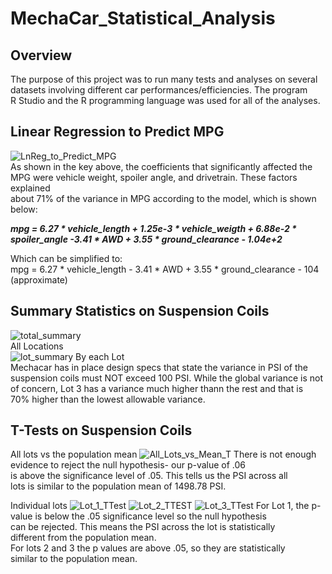 # MechaCar_Statistical_Analysis

## Overview  
The purpose of this project was to run many tests and analyses on several  
datasets involving different car performances/efficiencies.  The program  
R Studio and the R programming language was used for all of the analyses.  

## Linear Regression to Predict MPG
![LnReg_to_Predict_MPG](https://user-images.githubusercontent.com/91306342/156360406-70d85dea-ee15-4c40-832e-9db49bfb1c48.PNG)  
As shown in the key above, the coefficients that significantly affected the  
MPG were vehicle weight, spoiler angle, and drivetrain. These factors explained  
about 71% of the variance in MPG according to the model, which is shown below: 

***mpg = 6.27 * vehicle_length + 1.25e-3 * vehicle_weigth + 6.88e-2 * spoiler_angle -3.41 * AWD + 3.55 * ground_clearance - 1.04e+2***  

Which can be simplified to:  
mpg = 6.27 * vehicle_length - 3.41 * AWD + 3.55 * ground_clearance - 104  
(approximate)  

## Summary Statistics on Suspension Coils

![total_summary](https://user-images.githubusercontent.com/91306342/156362855-2b7ca629-2b3a-4629-ba22-e3079baa2b97.png)  
All Locations  
![lot_summary](https://user-images.githubusercontent.com/91306342/156362898-70772dcd-5f40-4d97-939a-ac936e1dc619.png)
By each Lot  
Mechacar has in place design specs that state the variance in PSI of the  
suspension coils must NOT exceed 100 PSI. While the global variance is not  
of concern, Lot 3 has a variance much higher thann the rest and that is  
70% higher than the lowest allowable variance.  

## T-Tests on Suspension Coils
All lots vs the population mean
![All_Lots_vs_Mean_T](https://user-images.githubusercontent.com/91306342/156364454-098fa632-fbe2-4d8f-a7f4-2e11c7be9724.PNG)
There is not enough evidence to reject the null hypothesis- our p-value of .06  
is above the significance level of .05. This tells us the PSI across all  
lots is similar to the population mean of 1498.78 PSI.  

Individual lots
![Lot_1_TTest](https://user-images.githubusercontent.com/91306342/156369025-c2634396-dc05-40ec-918a-c90a9428cac9.png) ![Lot_2_TTEST](https://user-images.githubusercontent.com/91306342/156369043-c21bc16d-1c06-4f4f-8bb2-006af6d3b5cc.png) ![Lot_3_TTest](https://user-images.githubusercontent.com/91306342/156369067-25e69471-30e9-400b-9cc6-46dbea59cbb2.png)
For Lot 1, the p-value is below the .05 significance level so the null hypothesis  
can be rejected. This means the PSI across the lot is statistically  
different from the population mean.  
For lots 2 and 3 the p values are above .05, so they are statistically  
similar to the population mean.





